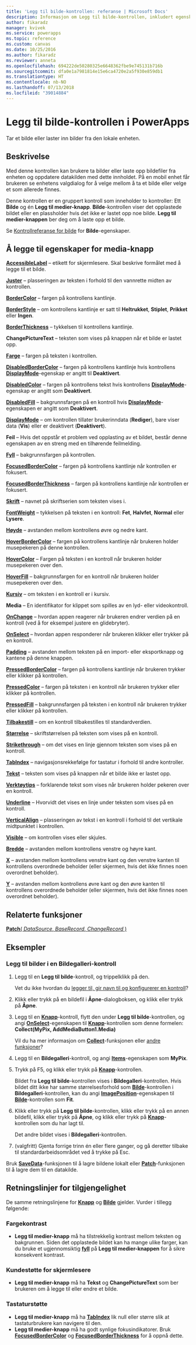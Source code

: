 ```yaml
---
title: 'Legg til bilde-kontrollen: referanse | Microsoft Docs'
description: Informasjon om Legg til bilde-kontrollen, inkludert egenskaper og eksempler
author: fikaradz
manager: kvivek
ms.service: powerapps
ms.topic: reference
ms.custom: canvas
ms.date: 10/25/2016
ms.author: fikaradz
ms.reviewer: anneta
ms.openlocfilehash: 694222de50280325e6648362fbe9e745131b716b
ms.sourcegitcommit: dfa0e1a7981814e15e6ca4720e2a5f930e859db1
ms.translationtype: HT
ms.contentlocale: nb-NO
ms.lasthandoff: 07/13/2018
ms.locfileid: "39014884"
---
```

# <a name="add-picture-control-in-powerapps"></a>Legg til bilde-kontrollen i PowerApps
Tar et bilde eller laster inn bilder fra den lokale enheten.

## <a name="description"></a>Beskrivelse
Med denne kontrollen kan brukere ta bilder eller laste opp bildefiler fra enheten og oppdatere datakilden med dette innholdet. På en mobil enhet får brukeren se enhetens valgdialog for å velge mellom å ta et bilde eller velge et som allerede finnes.

Denne kontrollen er en gruppert kontroll som inneholder to kontroller: Ett **Bilde** og én **Legg til medier-knapp**. **Bilde**-kontrollen viser det opplastede bildet eller en plassholder hvis det ikke er lastet opp noe bilde. **Legg til medier-knappen** ber deg om å laste opp et bilde.

Se [Kontrollreferanse for bilde](control-image.md) for **Bilde**-egenskaper.

## <a name="add-media-button-properties"></a>Å legge til egenskaper for media-knapp
**[AccessibleLabel](properties-accessibility.md)** – etikett for skjermlesere. Skal beskrive formålet med å legge til et bilde.

**[Juster](properties-text.md)** – plasseringen av teksten i forhold til den vannrette midten av kontrollen.

**[BorderColor](properties-color-border.md)** – fargen på kontrollens kantlinje.

**[BorderStyle](properties-color-border.md)** – om kontrollens kantlinje er satt til **Heltrukket**, **Stiplet**, **Prikket** eller **Ingen**.

**[BorderThickness](properties-color-border.md)** – tykkelsen til kontrollens kantlinje.

**ChangePictureText** – teksten som vises på knappen når et bilde er lastet opp.

**[Farge](properties-color-border.md)** – fargen på teksten i kontrollen.

**[DisabledBorderColor](properties-color-border.md)** – fargen på kontrollens kantlinje hvis kontrollens **[DisplayMode](properties-core.md)**-egenskap er angitt til **Deaktivert**.

**[DisabledColor](properties-color-border.md)** – fargen på kontrollens tekst hvis kontrollens **[DisplayMode](properties-core.md)**-egenskap er angitt som **Deaktivert**.

**[DisabledFill](properties-color-border.md)** – bakgrunnsfargen på en kontroll hvis **[DisplayMode](properties-core.md)**-egenskapen er angitt som **Deaktivert**.

**[DisplayMode](properties-core.md)** – om kontrollen tillater brukerinndata (**Rediger**), bare viser data (**Vis**) eller er deaktivert (**Deaktivert**).

**Feil** – Hvis det oppstår et problem ved opplasting av et bildet, består denne egenskapen av en streng med en tilhørende feilmelding.

**[Fyll](properties-color-border.md)** – bakgrunnsfargen på kontrollen.

**[FocusedBorderColor](properties-color-border.md)** – fargen på kontrollens kantlinje når kontrollen er fokusert.

**[FocusedBorderThickness](properties-color-border.md)** – fargen på kontrollens kantlinje når kontrollen er fokusert.

**[Skrift](properties-text.md)** – navnet på skriftserien som teksten vises i.

**[FontWeight](properties-text.md)** – tykkelsen på teksten i en kontroll: **Fet**, **Halvfet**, **Normal** eller **Lysere**.

**[Høyde](properties-size-location.md)** – avstanden mellom kontrollens øvre og nedre kant.

**[HoverBorderColor](properties-color-border.md)** – fargen på kontrollens kantlinje når brukeren holder musepekeren på denne kontrollen.

**[HoverColor](properties-color-border.md)** – Fargen på teksten i en kontroll når brukeren holder musepekeren over den.

**[HoverFill](properties-color-border.md)** – bakgrunnsfargen for en kontroll når brukeren holder musepekeren over den.

**[Kursiv](properties-text.md)** – om teksten i en kontroll er i kursiv.

**Media** – En identifikator for klippet som spilles av en lyd- eller videokontroll.

**[OnChange](properties-core.md)** – hvordan appen reagerer når brukeren endrer verdien på en kontroll (ved å for eksempel justere en glidebryter).

**[OnSelect](properties-core.md)** – hvordan appen responderer når brukeren klikker eller trykker på en kontroll.

**[Padding](properties-size-location.md)**  – avstanden mellom teksten på en import- eller eksportknapp og kantene på denne knappen.

**[PressedBorderColor](properties-color-border.md)** – fargen på kontrollens kantlinje når brukeren trykker eller klikker på kontrollen.

**[PressedColor](properties-color-border.md)** – fargen på teksten i en kontroll når brukeren trykker eller klikker på kontrollen.

**[PressedFill](properties-color-border.md)** – bakgrunnsfargen på teksten i en kontroll når brukeren trykker eller klikker på kontrollen.

**[Tilbakestill](properties-core.md)** – om en kontroll tilbakestilles til standardverdien.

**[Størrelse](properties-text.md)** – skriftstørrelsen på teksten som vises på en kontroll.

**[Strikethrough](properties-text.md)** – om det vises en linje gjennom teksten som vises på en kontroll.

**[TabIndex](properties-accessibility.md)** – navigasjonsrekkefølge for tastatur i forhold til andre kontroller.

**[Tekst](properties-core.md)** – teksten som vises på knappen når et bilde ikke er lastet opp.

**[Verktøytips](properties-core.md)** – forklarende tekst som vises når brukeren holder pekeren over en kontroll.

**[Underline](properties-text.md)**  – Hvorvidt det vises en linje under teksten som vises på en kontroll.

**[VerticalAlign](properties-text.md)** – plasseringen av tekst i en kontroll i forhold til det vertikale midtpunktet i kontrollen.

**[Visible](properties-core.md)** – om kontrollen vises eller skjules.

**[Bredde](properties-size-location.md)** – avstanden mellom kontrollens venstre og høyre kant.

**[X](properties-size-location.md)** – avstanden mellom kontrollens venstre kant og den venstre kanten til kontrollens overordnede beholder (eller skjermen, hvis det ikke finnes noen overordnet beholder).

**[Y](properties-size-location.md)** – avstanden mellom kontrollens øvre kant og den øvre kanten til kontrollens overordnede beholder (eller skjermen, hvis det ikke finnes noen overordnet beholder).

## <a name="related-functions"></a>Relaterte funksjoner
[**Patch**( *DataSource*, *BaseRecord*, *ChangeRecord* )](../functions/function-patch.md)

## <a name="examples"></a>Eksempler
### <a name="add-images-to-an-image-gallery-control"></a>Legg til bilder i en Bildegalleri-kontroll
1. Legg til en **Legg til bilde**-kontroll, og trippelklikk på den.
   
    Vet du ikke hvordan du [legger til, gir navn til og konfigurerer en kontroll](../add-configure-controls.md)?
2. Klikk eller trykk på en bildefil i **Åpne**-dialogboksen, og klikk eller trykk på **Åpne**.
3. Legg til en **[Knapp](control-button.md)**-kontroll, flytt den under **Legg til bilde**-kontrollen, og angi **[OnSelect](properties-core.md)**-egenskapen til **[Knapp](control-button.md)**-kontrollen som denne formelen:<br>
   **Collect(MyPix, AddMediaButton1.Media)**
   
    Vil du ha mer informasjon om **[Collect](../functions/function-clear-collect-clearcollect.md)**-funksjonen eller [andre funksjoner](../formula-reference.md)?
4. Legg til en **Bildegalleri**-kontroll, og angi **[Items](properties-core.md)**-egenskapen som **MyPix**.
5. Trykk på F5, og klikk eller trykk på **[Knapp](control-button.md)**-kontrollen.
   
    Bildet fra **Legg til bilde**-kontrollen vises i **Bildegalleri**-kontrollen. Hvis bildet ditt ikke har samme størrelsesforhold som **[Bilde](control-image.md)**-kontrollen i **Bildegalleri**-kontrollen, kan du angi **[ImagePosition](properties-visual.md)**-egenskapen til **[Bilde](control-image.md)**-kontrollen som **Fit**.
6. Klikk eller trykk på **Legg til bilde**-kontrollen, klikk eller trykk på en annen bildefil, klikk eller trykk på **Åpne**, og klikk eller trykk på **[Knapp](control-button.md)**-kontrollen som du har lagt til.
   
    Det andre bildet vises i **Bildegalleri**-kontrollen.
7. (valgfritt) Gjenta forrige trinn én eller flere ganger, og gå deretter tilbake til standardarbeidsområdet ved å trykke på Esc.

Bruk **[SaveData](../functions/function-savedata-loaddata.md)**-funksjonen til å lagre bildene lokalt eller **[Patch](../functions/function-patch.md)**-funksjonen til å lagre dem til en datakilde.


## <a name="accessibility-guidelines"></a>Retningslinjer for tilgjengelighet
De samme retningslinjene for **[Knapp](control-button.md)** og **[Bilde](control-image.md)** gjelder. Vurder i tillegg følgende:

### <a name="color-contrast"></a>Fargekontrast
* **Legg til medier-knapp** må ha tilstrekkelig kontrast mellom teksten og bakgrunnen. Siden det opplastede bildet kan ha mange ulike farger, kan du bruke et ugjennomsiktig  **[fyll](properties-color-border.md)** på **Legg til medier-knappen** for å sikre konsekvent kontrast.

### <a name="screen-reader-support"></a>Kundestøtte for skjermlesere
* **Legg til medier-knapp** må ha **Tekst** og **ChangePictureText** som ber brukeren om å legge til eller endre et bilde.

### <a name="keyboard-support"></a>Tastaturstøtte
* **Legg til medier-knapp** må ha **[TabIndex](properties-accessibility.md)**  lik null eller større slik at tastaturbrukere kan navigere til den.
* **Legg til medier-knapp** må ha godt synlige fokusindikatorer. Bruk **[FocusedBorderColor](properties-color-border.md)** og **[FocusedBorderThickness](properties-color-border.md)** for å oppnå dette.
 
